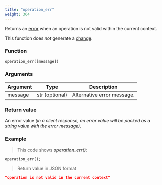 ```yaml
---
title: "operation_err"
weight: 364
---
```


Returns an [error](../../data-types/error) when an operation is not valid within the current context.

This function does *not* generate a [change](../../overview/changes).

### Function

`operation_err([message])`

### Arguments

Argument | Type | Description
-------- | ---- | -----------
message | str (optional) | Alternative error message.

### Return value

An error value *(in a client response, an error value will be packed as a string value with the error message)*.

### Example

> This code shows ***operation_err()***:

```thingsdb,json_response
operation_err();
```

> Return value in JSON format

```json
"operation is not valid in the current context"
```

